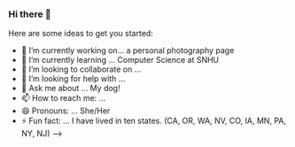 ### Hi there 👋

Here are some ideas to get you started:

- 🔭 I’m currently working on... a personal photography page
- 🌱 I’m currently learning ... Computer Science at SNHU
- 👯 I’m looking to collaborate on ...
- 🤔 I’m looking for help with ...
- 💬 Ask me about ... My dog!
- 📫 How to reach me: ...
- 😄 Pronouns: ... She/Her
- ⚡ Fun fact: ... I have lived in ten states. (CA, OR, WA, NV, CO, IA, MN, PA, NY, NJ)
-->
